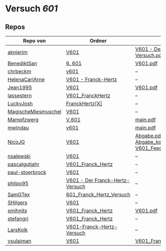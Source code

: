 # Versuch *601*

## Repos

|                     Repo von                     |                                                               Ordner                                                                |                                                                                                                                                                                                                         PDFs                                                                                                                                                                                                                          |
|--------------------------------------------------|-------------------------------------------------------------------------------------------------------------------------------------|-------------------------------------------------------------------------------------------------------------------------------------------------------------------------------------------------------------------------------------------------------------------------------------------------------------------------------------------------------------------------------------------------------------------------------------------------------|
|[aknierim](../repo/aknierim)                      |[V601](https://github.com/aknierim/AP/tree/master/SoSe/V601)                                                                         |[V601 - Der Franck-Hertz-Versuch.pdf](https://docs.google.com/viewer?url=https://raw.githubusercontent.com/aknierim/AP/master/Protokolle/V601%20-%20Der%20Franck-Hertz-Versuch.pdf)                                                                                                                                                                                                                                                                    |
|[BenediktSan](../repo/BenediktSan)                |[6. 601](https://github.com/BenediktSan/AnfaengerPraktikum2020/tree/main/Versuche%20Semester%20IV/6.%20601)                          |[V601.pdf](https://docs.google.com/viewer?url=https://raw.githubusercontent.com/BenediktSan/AnfaengerPraktikum2020/main/Versuche%20Semester%20IV/6.%20601/V601.pdf)                                                                                                                                                                                                                                                                                    |
|[chrbeckm](../repo/chrbeckm)                      |[v601](https://github.com/chrbeckm/anfaenger-praktikum/tree/master/v601)                                                             |–                                                                                                                                                                                                                                                                                                                                                                                                                                                      |
|[HelenaCarlArne](../repo/HelenaCarlArne)          |[V601 - Franck-Hertz](https://github.com/HelenaCarlArne/ProtokolleAP/tree/master/V601%20-%20Franck-Hertz)                            |–                                                                                                                                                                                                                                                                                                                                                                                                                                                      |
|[Jean1995](../repo/Jean1995)                      |[V601](https://github.com/Jean1995/Praktikum/tree/master/V601)                                                                       |[V601.pdf](https://docs.google.com/viewer?url=https://raw.githubusercontent.com/Jean1995/Praktikum/master/Protokolle_Fertig/V601.pdf)                                                                                                                                                                                                                                                                                                                  |
|[lassestern](../repo/lassestern)                  |[V601_FranckHertz](https://github.com/lassestern/praktikum-david-lasse/tree/master/V601_FranckHertz)                                 |–                                                                                                                                                                                                                                                                                                                                                                                                                                                      |
|[LuckyJosh](../repo/LuckyJosh)                    |[FranckHertz[X]](https://github.com/LuckyJosh/APPhysik/tree/master/FranckHertz[X])                                                   |–                                                                                                                                                                                                                                                                                                                                                                                                                                                      |
|[MagischeMiesmuschel](../repo/MagischeMiesmuschel)|[V601](https://github.com/MagischeMiesmuschel/AnfaengerPraktikum/tree/master/V601)                                                   |–                                                                                                                                                                                                                                                                                                                                                                                                                                                      |
|[Mampfzwerg](../repo/Mampfzwerg)                  |[V.601](https://github.com/Mampfzwerg/Praktikum/tree/master/V.601)                                                                   |[main.pdf](https://docs.google.com/viewer?url=https://raw.githubusercontent.com/Mampfzwerg/Praktikum/master/V.601/latex-template/main.pdf)                                                                                                                                                                                                                                                                                                             |
|[mwindau](../repo/mwindau)                        |[v601](https://github.com/mwindau/praktikum/tree/master/v601)                                                                        |[main.pdf](https://docs.google.com/viewer?url=https://raw.githubusercontent.com/mwindau/praktikum/master/v601/main.pdf)                                                                                                                                                                                                                                                                                                                                |
|[NicoJG](../repo/NicoJG)                          |[V601](https://github.com/NicoJG/Anfaengerpraktikum/tree/master/V601)                                                                |[Abgabe.pdf](https://docs.google.com/viewer?url=https://raw.githubusercontent.com/NicoJG/Anfaengerpraktikum/master/V601/Abgabe.pdf)<br/>[Abgabe_korrigiert.pdf](https://docs.google.com/viewer?url=https://raw.githubusercontent.com/NicoJG/Anfaengerpraktikum/master/V601/Abgabe_korrigiert.pdf)<br/>[V601_Feedback.pdf](https://docs.google.com/viewer?url=https://raw.githubusercontent.com/NicoJG/Anfaengerpraktikum/master/V601/V601_Feedback.pdf)|
|[nsalewski](../repo/nsalewski)                    |[V601](https://github.com/nsalewski/laboratory/tree/master/V601)                                                                     |–                                                                                                                                                                                                                                                                                                                                                                                                                                                      |
|[pascalgutjahr](../repo/pascalgutjahr)            |[V601_Franck_Hertz](https://github.com/pascalgutjahr/Praktikum-1/tree/master/V601_Franck_Hertz)                                      |–                                                                                                                                                                                                                                                                                                                                                                                                                                                      |
|[paul-stoerbrock](../repo/paul-stoerbrock)        |[V601](https://github.com/paul-stoerbrock/Praktikum/tree/master/V601)                                                                |–                                                                                                                                                                                                                                                                                                                                                                                                                                                      |
|[phlipo95](../repo/phlipo95)                      |[V601 - Der Franck-Hertz-Versuch](https://github.com/phlipo95/AP-Praktikum/tree/master/V601%20-%20Der%20Franck-Hertz-Versuch)        |–                                                                                                                                                                                                                                                                                                                                                                                                                                                      |
|[SamGTex](../repo/SamGTex)                        |[601_Franck_Hertz_Versuch](https://github.com/SamGTex/Physik_Praktikum_Samuel_Max/tree/master/601_Franck_Hertz_Versuch)              |–                                                                                                                                                                                                                                                                                                                                                                                                                                                      |
|[SHilgers](../repo/SHilgers)                      |[V601](https://github.com/SHilgers/Praktikum2/tree/master/V601)                                                                      |–                                                                                                                                                                                                                                                                                                                                                                                                                                                      |
|[smjhnits](../repo/smjhnits)                      |[V601_Franck_Hertz](https://github.com/smjhnits/Praktikum_TU_D_16-17/tree/master/Anf%C3%A4ngerpraktikum/Protokolle/V601_Franck_Hertz)|[V601.pdf](https://docs.google.com/viewer?url=https://raw.githubusercontent.com/smjhnits/Praktikum_TU_D_16-17/master/Anf%C3%A4ngerpraktikum/Fertige%20Protokolle/V601.pdf)                                                                                                                                                                                                                                                                             |
|[stefangri](../repo/stefangri)                    |[V601_Franck_Hertz](https://github.com/stefangri/s_s_productions/tree/master/PHY341/V601_Franck_Hertz)                               |–                                                                                                                                                                                                                                                                                                                                                                                                                                                      |
|[LarsKolk](../repo/LarsKolk)                      |[V601-Franck-Hertz-Versuch](https://github.com/LarsKolk/Anfaengerpraktikum/tree/master/V601-Franck-Hertz-Versuch)                    |–                                                                                                                                                                                                                                                                                                                                                                                                                                                      |
|[vsulaiman](../repo/vsulaiman)                    |[V601](https://github.com/vsulaiman/Praktikum/tree/master/SS17/V601)                                                                 |[V601_Franck_Hertz_Versuch.pdf](https://docs.google.com/viewer?url=https://raw.githubusercontent.com/vsulaiman/Praktikum/master/AP%20Protokolle/V601_Franck_Hertz_Versuch.pdf)                                                                                                                                                                                                                                                                         |
